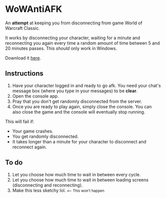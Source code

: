 # WoWAntiAFK
An **attempt** at keeping you from disconnecting from game World of Warcraft Classic.

It works by disconnecting your character, waiting for a minute and reconnecting you again every time a random amount of time between 5 and 20 minutes passes. This *should* only work in Windows.

Download it [here](https://drive.google.com/file/d/1co2VZzs0W8Su15q2dddmxhbcoAP_3byI/view?usp=sharing).

## Instructions

<ol>
    <li>Have your character logged in and ready to go afk. You need your chat's message box (where you type in your messages) to be <b>clear</b>.</li>
    <li>Open the console app.</li>
    <li>Pray that you don't get randomly disconnected from the server.</li>
    <li>Once you are ready to play again, simply close the console. You can also close the game and the console will eventually stop running.</li>
</ol>

This will fail if:
<ul>
    <li>Your game crashes.</li>
    <li>You get randomly disconnected.</li>
    <li>It takes longer than a minute for your character to disconnect and reconnect again.</li>
</ul>

## To do
<ol>
    <li>Let you choose how much time to wait in between every cycle.</li>
    <li>Let you choose how much time to wait in between loading screens (disconnecting and reconnecting).</li>
    <li>Make this less sketchy lol. <small><-- This won't happen</small></li>
</ol>
